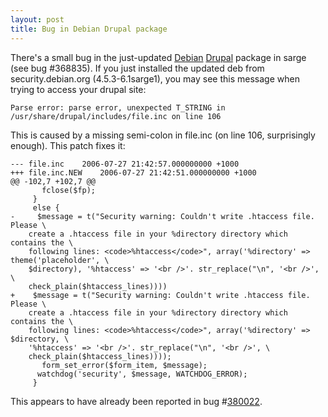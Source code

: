 ```yaml
---
layout: post
title: Bug in Debian Drupal package
---
```


There's a small bug in the just-updated [Debian][1] [Drupal][2]
package in sarge (see bug #368835). If you just installed the updated
deb from security.debian.org (4.5.3-6.1sarge1), you may see this
message when trying to access your drupal site:

[1]: http://www.debian.org/
[2]: http://drupal.org/

    Parse error: parse error, unexpected T_STRING in /usr/share/drupal/includes/file.inc on line 106

This is caused by a missing semi-colon in file.inc (on line 106,
surprisingly enough). This patch fixes it:

    --- file.inc	2006-07-27 21:42:57.000000000 +1000
    +++ file.inc.NEW	2006-07-27 21:42:51.000000000 +1000
    @@ -102,7 +102,7 @@
           fclose($fp);
         }
         else {
    -	  $message = t("Security warning: Couldn't write .htaccess file. Please \
        create a .htaccess file in your %directory directory which contains the \
        following lines: <code>%htaccess</code>", array('%directory' => theme('placeholder', \
        $directory), '%htaccess' => '<br />'. str_replace("\n", '<br />', \
        check_plain($htaccess_lines))))
    +	 $message = t("Security warning: Couldn't write .htaccess file. Please \
        create a .htaccess file in your %directory directory which contains the \
        following lines: <code>%htaccess</code>", array('%directory' => $directory, \
        '%htaccess' => '<br />'. str_replace("\n", '<br />', \
        check_plain($htaccess_lines))));
           form_set_error($form_item, $message);
     	  watchdog('security', $message, WATCHDOG_ERROR);
         }

This appears to have already been reported in bug #[380022][3].

[3]: http://bugs.debian.org/cgi-bin/bugreport.cgi?bug=380022
